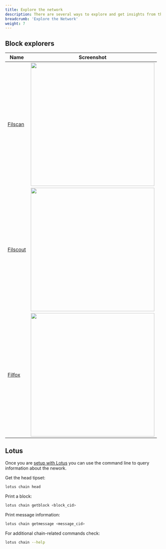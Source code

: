 ```yaml
---
title: Explore the network
description: There are several ways to explore and get insights from the Filecoin network.
breadcrumb: 'Explore the Network'
weight: 7
---
```


## Block explorers

| Name                                                 | Screenshot                                                                |
| ---------------------------------------------------- | ------------------------------------------------------------------------- |
| [Filscan](https://filscan.io/)                       | <img src="/images/get-started/explore-the-filecoin-chain/filscan.png" width="400">   |
| [Filscout](https://filscout.com/)                     | <img src="/images/get-started/explore-the-filecoin-chain/filscout.png" width="400">  |
| [Filfox](https://filfox.io/)                         | <img src="/images/get-started/explore-the-filecoin-chain/filfox.png" width="400">    |

## Lotus

Once you are [setup with Lotus](https://lotus.filecoin.io) you can use the command line to query information about the nework.

Get the head tipset:

```sh
lotus chain head
```

Print a block:

```sh
lotus chain getblock <block_cid>
```

Print message information:

```sh
lotus chain getmessage <message_cid>
```

For additional chain-related commands check:

```sh
lotus chain --help
```
